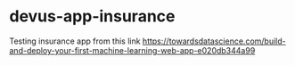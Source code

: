 # devus-app-insurance
Testing insurance app from this link https://towardsdatascience.com/build-and-deploy-your-first-machine-learning-web-app-e020db344a99
